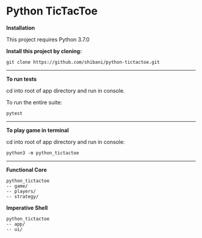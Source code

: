 # Python TicTacToe

**Installation**  

This project requires Python 3.7.0  

**Install this project by cloning:**  
```
git clone https://github.com/shibani/python-tictactoe.git
```
___

**To run tests**

cd into root of app directory and run in console.

To run the entire suite:

```
pytest 
```

<!-- **To run an individual test file:**
```
mix test test/ui_modules/cli_messages_test.exs 
```

**To run an individual test:**
```
mix test test/ui_modules/cli_messages_test.exs:73 
```  -->
___ 

**To play game in terminal**

cd into root of app directory and run in console:  

```
python3 -m python_tictactoe
```
___

**Functional Core**

```
python_tictactoe
-- game/  
-- players/  
-- strategy/  
```

**Imperative Shell**
```
python_tictactoe
-- app/  
-- ui/  
``` 
